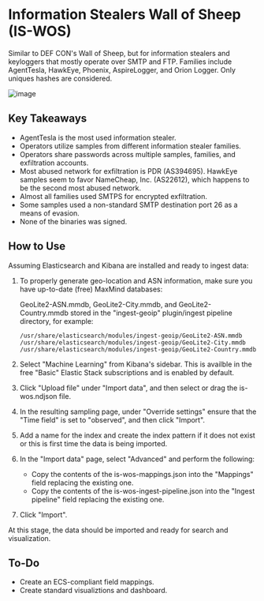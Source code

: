 # Information Stealers Wall of Sheep (IS-WOS)

Similar to DEF CON's Wall of Sheep, but for information stealers and keyloggers that mostly operate over SMTP and FTP. Families include AgentTesla, HawkEye, Phoenix, AspireLogger, and Orion Logger. Only uniques hashes are considered.

![image](https://github.com/ditekshen/is-wos/raw/master/img/dashboard.jpg)

## Key Takeaways

- AgentTesla is the most used information stealer.
- Operators utilize samples from different information stealer families.
- Operators share passwords across multiple samples, families, and exfiltration accounts.
- Most abused network for exfiltration is PDR (AS394695). HawkEye samples seem to favor NameCheap, Inc. (AS22612), which happens to be the second most abused network.
- Almost all families used SMTPS for encrypted exfiltration.
- Some samples used a non-standard SMTP destination port 26 as a means of evasion.
- None of the binaries was signed.

## How to Use

Assuming Elasticsearch and Kibana are installed and ready to ingest data:

1. To properly generate geo-location and ASN information, make sure you have up-to-date (free) MaxMind databases:

    GeoLite2-ASN.mmdb, GeoLite2-City.mmdb, and GeoLite2-Country.mmdb stored in the "ingest-geoip" plugin/ingest pipeline directory, for example:

    ```
    /usr/share/elasticsearch/modules/ingest-geoip/GeoLite2-ASN.mmdb
    /usr/share/elasticsearch/modules/ingest-geoip/GeoLite2-City.mmdb
    /usr/share/elasticsearch/modules/ingest-geoip/GeoLite2-Country.mmdb
    ```

2. Select "Machine Learning" from Kibana's sidebar. This is availble in the free "Basic" Elastic Stack subscriptions and is enabled by default.
3. Click "Upload file" under "Import data", and then select or drag the is-wos.ndjson file.
4. In the resulting sampling page, under "Override settings" ensure that the "Time field" is set to "observed", and then click "Import".
5. Add a name for the index and create the index pattern if it does not exist or this is first time the data is being imported.
5. In the "Import data" page, select "Advanced" and perform the following:
   - Copy the contents of the is-wos-mappings.json into the "Mappings" field replacing the existing one.
   - Copy the contents of the is-wos-ingest-pipeline.json into the "Ingest pipeline" field replacing the existing one.
6. Click "Import".

At this stage, the data should be imported and ready for search and visualization.

## To-Do

- Create an ECS-compliant field mappings.
- Create standard visualiztions and dashboard.
